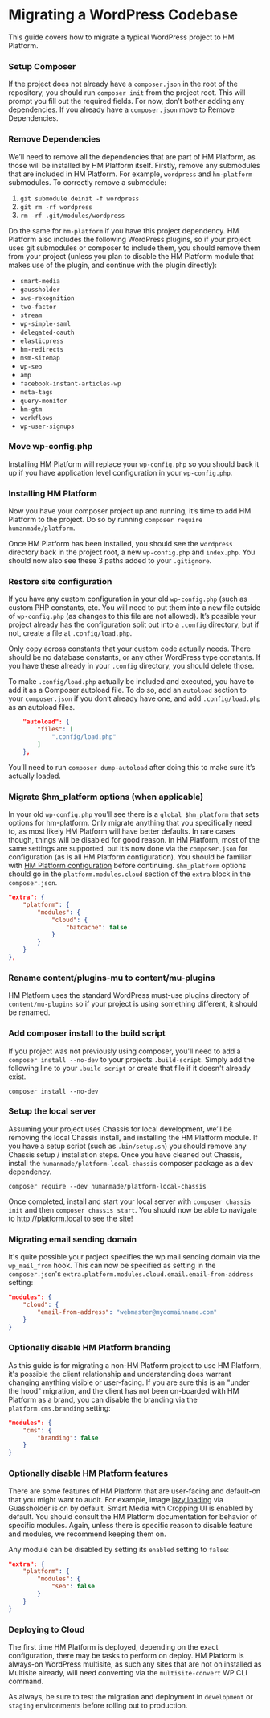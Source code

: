 # Migrating a WordPress Codebase

This guide covers how to migrate a typical WordPress project to HM Platform.

### Setup Composer

If the project does not already have a `composer.json` in the root of the repository, you should run `composer init` from the project root. This will prompt you fill out the required fields. For now, don’t bother adding any dependencies. If you already have a `composer.json` move to Remove Dependencies.

### Remove Dependencies

We’ll need to remove all the dependencies that are part of HM Platform, as those will be installed by HM Platform itself. Firstly, remove any submodules that are included in HM Platform. For example, `wordpress` and `hm-platform` submodules. To correctly remove a submodule:

1. `git submodule deinit -f wordpress`
2. `git rm -rf wordpress`
3. `rm -rf .git/modules/wordpress`

Do the same for `hm-platform` if you have this project dependency. HM Platform also includes the following WordPress plugins, so if your project uses git submodules or composer to include them, you should remove them from your project (unless you plan to disable the HM Platform module that makes use of the plugin, and continue with the plugin directly):

- `smart-media`
- `gaussholder`
- `aws-rekognition`
- `two-factor`
- `stream`
- `wp-simple-saml`
- `delegated-oauth`
- `elasticpress`
- `hm-redirects`
- `msm-sitemap`
- `wp-seo`
- `amp`
- `facebook-instant-articles-wp`
- `meta-tags`
- `query-monitor`
- `hm-gtm`
- `workflows`
- `wp-user-signups`

### Move wp-config.php

Installing HM Platform will replace your `wp-config.php` so you should back it up if you have application level configuration in your `wp-config.php`.

### Installing HM Platform

Now you have your composer project up and running, it’s time to add HM Platform to the project. Do so by running `composer require humanmade/platform`.

Once HM Platform has been installed, you should see the `wordpress` directory back in the project root, a new `wp-config.php` and `index.php`. You should now also see these 3 paths added to your `.gitignore`.

### Restore site configuration

If you have any custom configuration in your old `wp-config.php` (such as custom PHP constants, etc. You will need to put them into a new file outside of `wp-config.php` (as changes to this file are not allowed). It’s possible your project already has the configuration split out into a `.config` directory, but if not, create a file at `.config/load.php`.

Only copy across constants that your custom code actually needs. There should be no database constants, or any other WordPress type constants. If you have these already in your `.config` directory, you should delete those.

To make `.config/load.php` actually be included and executed, you have to add it as a Composer autoload file. To do so, add an `autoload` section to your `composer.json` if you don’t already have one, and add `.config/load.php` as an autoload files.

```json
	"autoload": {
		"files": [
			".config/load.php"
		]
	},
```

You’ll need to run `composer dump-autoload` after doing this to make sure it’s actually loaded.

### Migrate $hm_platform options (when applicable)

In your old `wp-config.php` you’ll see there is a `global $hm_platform` that sets options for hm-platform. Only migrate anything that you specifically need to, as most likely HM Platform will have better defaults. In rare cases though, things will be disabled for good reason. In HM Platform, most of the same settings are supported, but it’s now done via the `composer.json` for configuration (as is all HM Platform configuration). You should be familiar with [HM Platform configuration](docs://getting-started/configuration.md) before continuing. `$hm_platform` options should go in the `platform.modules.cloud` section of the `extra` block in the `composer.json`.

```json
"extra": {
	"platform": {
		"modules": {
			"cloud": {
				"batcache": false
			}
		}
	}
},

```

### Rename content/plugins-mu to content/mu-plugins

HM Platform uses the standard WordPress must-use plugins directory of `content/mu-plugins` so if your project is using something different, it should be renamed.

### Add composer install to the build script

If you project was not previously using composer, you'll need to add a `composer install --no-dev` to your projects `.build-script`. Simply add the following line to your `.build-script` or create that file if it doesn't already exist.

```
composer install --no-dev
```

### Setup the local server

Assuming your project uses Chassis for local development, we’ll be removing the local Chassis install, and installing the HM Platform module. If you have a setup script (such as `.bin/setup.sh`) you should remove any Chassis setup / installation steps.
Once you have cleaned out Chassis, install the `humanmade/platform-local-chassis` composer package as a dev dependency.

```
composer require --dev humanmade/platform-local-chassis
```

Once completed, install and start your local server with `composer chassis init` and then `composer chassis start`. You should now be able to navigate to http://platform.local to see the site!

### Migrating email sending domain

It's quite possible your project specifies the wp mail sending domain via the `wp_mail_from` hook. This can now be specified as setting in the `composer.json`'s `extra.platform.modules.cloud.email.email-from-address` setting:

```json
"modules": {
    "cloud": {
        "email-from-address": "webmaster@mydomainname.com"
    }
}
```

### Optionally disable HM Platform branding

As this guide is for migrating a non-HM Platform project to use HM Platform, it's possible the client relationship and understanding does warrant changing anything visible or user-facing. If you are sure this is an "under the hood" migration, and the client has not been on-boarded with HM Platform as a brand, you can disable the branding via the `platform.cms.branding` setting:

```json
"modules": {
    "cms": {
        "branding": false
    }
}
```

### Optionally disable HM Platform features

There are some features of HM Platform that are user-facing and default-on that you might want to audit. For example, image [lazy loading](docs://media/lazy-loading.md) via Guassholder is on by default. Smart Media with Cropping UI is enabled by default. You should consult the HM Platform documentation for behavior of specific modules. Again, unless there is specific reason to disable feature and modules, we recommend keeping them on.

Any module can be disabled by setting its `enabled` setting to `false`:

```json
"extra": {
	"platform": {
		"modules": {
			"seo": false
		}
	}
}
```

### Deploying to Cloud

The first time HM Platform is deployed, depending on the exact configuration, there may be tasks to perform on deploy. HM Platform is always-on WordPress multisite, as such any sites that are not on installed as Multisite already, will need converting via the `multisite-convert` WP CLI command.

As always, be sure to test the migration and deployment in `development` or `staging` environments before rolling out to production.
